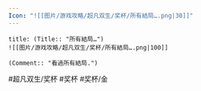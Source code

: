 ```yaml
---
Icon: "![[图片/游戏攻略/超凡双生/奖杯/所有結局….png|30]]"
---
```

```ad-common-gold-trophy
title: (Title:: "所有結局…")
![[图片/游戏攻略/超凡双生/奖杯/所有結局….png|100]]

(Comment:: "看過所有結局.")
```

#超凡双生/奖杯 #奖杯 #奖杯/金
